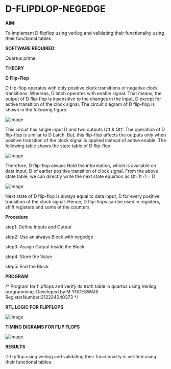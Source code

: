 # D-FLIPDLOP-NEGEDGE

**AIM:**

To implement  D flipflop using verilog and validating their functionality using their functional tables

**SOFTWARE REQUIRED:**

Quartus prime

**THEORY**

**D Flip-Flop**

D flip-flop operates with only positive clock transitions or negative clock transitions. Whereas, D latch operates with enable signal. That means, the output of D flip-flop is insensitive to the changes in the input, D except for active transition of the clock signal. The circuit diagram of D flip-flop is shown in the following figure.

![image](https://github.com/naavaneetha/D-FLIPDLOP-NEGEDGE/assets/154305477/48c81fe8-bc3f-40e7-95e2-519fc155ad51)

This circuit has single input D and two outputs Qtt & Qtt’. The operation of D flip-flop is similar to D Latch. But, this flip-flop affects the outputs only when positive transition of the clock signal is applied instead of active enable. The following table shows the state table of D flip-flop.

![image](https://github.com/naavaneetha/D-FLIPDLOP-NEGEDGE/assets/154305477/e5f3fda7-68ec-4a3a-a0a4-cf6f9cc4ab55)

Therefore, D flip-flop always Hold the information, which is available on data input, D of earlier positive transition of clock signal. From the above state table, we can directly write the next state equation as Qt+1t+1 = D

![image](https://github.com/naavaneetha/D-FLIPDLOP-NEGEDGE/assets/154305477/8592c0d8-2917-4142-91b9-d6c30dd891d2)

Next state of D flip-flop is always equal to data input, D for every positive transition of the clock signal. Hence, D flip-flops can be used in registers, shift registers and some of the counters.

**Procedure**

step1: Define Inputs and Output

step2: Use an always Block with negedge

step3: Assign Output Inside the Block

step4: Store the Value

step5: End the Block


**PROGRAM**

/* Program for flipflops and verify its truth table in quartus using Verilog programming. Developed by:M YOGESWARI  RegisterNumber:212224040373
*/

**RTL LOGIC FOR FLIPFLOPS**


![image](https://github.com/user-attachments/assets/2c4cc3cc-f6f8-4e5a-badf-332d6fdf5d1c)



**TIMING DIGRAMS FOR FLIP FLOPS**


![image](https://github.com/user-attachments/assets/40050976-b9a4-4692-b31b-40a3b66b52c4)




**RESULTS**

D flipflop using verilog and validating their functionality is verified using their functional tables.
